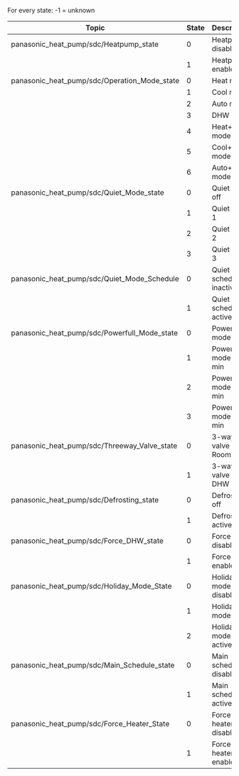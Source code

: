 For every state: -1 = unknown 

| Topic | State | Description |
| ----- | ---- | ----- |
|panasonic_heat_pump/sdc/Heatpump_state | 0 | Heatpump disabled |
| | 1 | Heatpump enabled |
|panasonic_heat_pump/sdc/Operation_Mode_state | 0 | Heat mode |
|	| 1 | Cool mode |
|	| 2 | Auto mode |
|	| 3 | DHW mode |
|	| 4 | Heat+DHW mode |
|	| 5 | Cool+DHW mode |
|	| 6 | Auto+DHW mode |
|panasonic_heat_pump/sdc/Quiet_Mode_state	| 0 | Quiet mode off |
|	| 1 | Quiet mode 1 |
|	| 2 | Quiet mode 2 |
|	| 3 | Quiet mode 3 |
|panasonic_heat_pump/sdc/Quiet_Mode_Schedule	| 0 | Quiet mode schedule inactive |
|	| 1 | Quiet mode schedule active |
|panasonic_heat_pump/sdc/Powerfull_Mode_state	| 0 | Powerfull mode off |
|	| 1 | Powerfull mode 30 min |
|	| 2 | Powerfull mode 60 min |
|	| 3 | Powerfull mode 90 min |
|panasonic_heat_pump/sdc/Threeway_Valve_state	| 0 | 3-way valve on Room |
| | 1 | 3-way valve on DHW Tank 
|panasonic_heat_pump/sdc/Defrosting_state	| 0 | Defrosting off |
| | 1 | Defrosting active |
|panasonic_heat_pump/sdc/Force_DHW_state | 0 | Force DHW disabled |
| | 1 | Force DHW enabled |
|panasonic_heat_pump/sdc/Holiday_Mode_State | 0 | Holiday mode disabled |
| | 1 | Holiday mode set |
| | 2 | Holiday mode active |
|panasonic_heat_pump/sdc/Main_Schedule_state | 0 | Main schedule disabled |
| | 1 | Main schedule active |
|panasonic_heat_pump/sdc/Force_Heater_State | 0 | Force heater disabled |
| | 1 | Force heater enabled |

